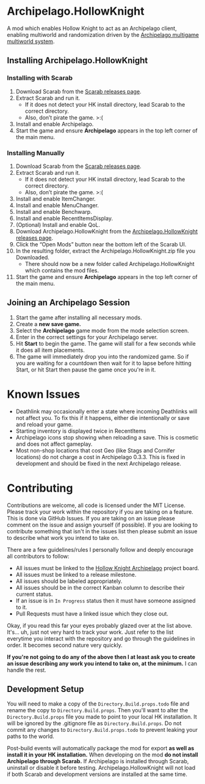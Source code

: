 # Archipelago.HollowKnight

A mod which enables Hollow Knight to act as an Archipelago client, enabling multiworld and randomization driven by the [Archipelago multigame multiworld system](https://archipelago.gg).

## Installing Archipelago.HollowKnight
### Installing with Scarab
1. Download Scarab from the [Scarab releases page](https://github.com/fifty-six/Scarab/releases).
2. Extract Scarab and run it.
	* If it does not detect your HK install directory, lead Scarab to the correct directory.
	* Also, don’t pirate the game. >:(
3. Install and enable Archipelago.
4. Start the game and ensure **Archipelago** appears in the top left corner of the main menu.

### Installing Manually
1. Download Scarab from the [Scarab releases page](https://github.com/fifty-six/Scarab/releases).
2. Extract Scarab and run it.
	* If it does not detect your HK install directory, lead Scarab to the correct directory.
	* Also, don’t pirate the game. >:(
3. Install and enable ItemChanger.
4. Install and enable MenuChanger.
5. Install and enable Benchwarp.
6. Install and enable RecentItemsDisplay.
7. (Optional) Install and enable QoL.
8. Download Archipelago.HollowKnight from the [Archipelago.HollowKnight releases page]().
9. Click the “Open Mods” button near the bottom left of the Scarab UI.
10. In the resulting folder, extract the Archipelago.HollowKnight.zip file you Downloaded.
	* There should now be a new folder called Archipelago.HollowKnight which contains the mod files.
11. Start the game and ensure **Archipelago** appears in the top left corner of the main menu.

## Joining an Archipelago Session
1. Start the game after installing all necessary mods.
2. Create a **new save game.**
3. Select the **Archipelago** game mode from the mode selection screen.
4. Enter in the correct settings for your Archipelago server.
5. Hit **Start** to begin the game. The game will stall for a few seconds while it does all item placements.
6. The game will immediately drop you into the randomized game. So if you are waiting for a countdown then wait for it to lapse before hitting Start, or hit Start then pause the game once you're in it.

# Known Issues

- Deathlink may occasionally enter a state where incoming Deathlinks will not affect you.  To fix this if it happens, either die intentionally or save and reload your game.
- Starting inventory is displayed twice in RecentItems
- Archipelago icons stop showing when reloading a save.  This is cosmetic and does not affect gameplay.
- Most non-shop locations that cost Geo (like Stags and Cornifer locations) do not charge a cost in Archipelago 0.3.3.  This is fixed in development and should be fixed in the next Archipelago release.

# Contributing
Contributions are welcome, all code is licensed under the MIT License. Please track your work within the repository if you are taking on a feature. This is done via GitHub Issues. If you are taking on an issue please comment on the issue and assign yourself (if possible). If you are looking to contribute something that isn't in the issues list then please submit an issue to describe what work you intend to take on.

There are a few guidelines/rules I personally follow and deeply encourage all contributors to follow:
* All issues must be linked to the [Hollow Knight Archipelago](https://github.com/users/Ijwu/projects/1/views/1) project board.
* All issues must be linked to a release milestone.
* All issues should be labeled appropriately.
* All issues should be in the correct Kanban column to describe their current status.
* If an issue is in `In Progress` status then it must have someone assigned to it.
* Pull Requests must have a linked issue which they close out.

Okay, if you read this far your eyes probably glazed over at the list above. It's... uh, just not very hard to track your work. Just refer to the list everytime you interact with the repository and go through the guidelines in order. It becomes second nature very quickly.

**If you're not going to do any of the above then I at least ask you to create an issue describing any work you intend to take on, at the minimum.** I can handle the rest.

## Development Setup
You will need to make a copy of the `Directory.Build.props.todo` file and rename the copy to `Directory.Build.props`. Then you'll want to alter the `Directory.Build.props` file you made to point to your local HK installation. It will be ignored by the .gitignore file as `Directory.Build.props`. Do not commit any changes to `Directory.Build.props.todo` to prevent leaking your paths to the world.

Post-build events will automatically package the mod for export **as well as install it in your HK installation.** When developing on the mod **do not install Archipelago through Scarab.** If Archipelago is installed through Scarab, uninstall or disable it before testing. Archipelago.HollowKnight will not load if both Scarab and development versions are installed at the same time.

